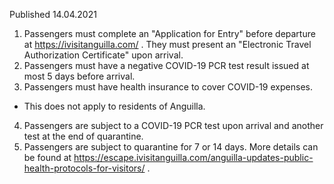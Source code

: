 Published 14.04.2021
1. Passengers must complete an "Application for Entry" before departure at <a href="https://ivisitanguilla.com/">https://ivisitanguilla.com/</a> . They must present an "Electronic Travel Authorization Certificate" upon arrival.
2. Passengers must have a negative COVID-19 PCR test result issued at most 5 days before arrival.
3. Passengers must have health insurance to cover COVID-19 expenses.
- This does not apply to residents of Anguilla.
4. Passengers are subject to a COVID-19 PCR test upon arrival and another test at the end of quarantine.
5. Passengers are subject to quarantine for 7 or 14 days. More details can be found at <a href="https://escape.ivisitanguilla.com/anguilla-updates-public-health-protocols-for-visitors/">https://escape.ivisitanguilla.com/anguilla-updates-public-health-protocols-for-visitors/</a> .

